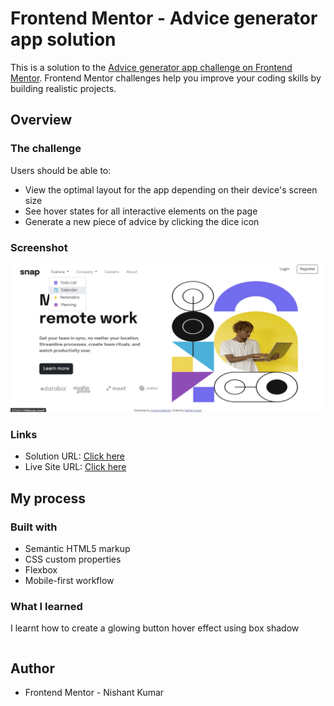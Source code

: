 # Frontend Mentor - Advice generator app solution

This is a solution to the [Advice generator app challenge on Frontend Mentor](https://www.frontendmentor.io/profile/nishantdev365). Frontend Mentor challenges help you improve your coding skills by building realistic projects.

## Overview

### The challenge

Users should be able to:

- View the optimal layout for the app depending on their device's screen size
- See hover states for all interactive elements on the page
- Generate a new piece of advice by clicking the dice icon

### Screenshot

![Design preview for the Advice generator app coding challenge](./design/intro_section.png)

### Links

- Solution URL: [Click here](https://www.frontendmentor.io/solutions/introsection-d74VKTRXEP)
- Live Site URL: [Click here](https://nishantdev365.github.io/Intro-Section/)

## My process

### Built with

- Semantic HTML5 markup
- CSS custom properties
- Flexbox
- Mobile-first workflow

### What I learned

I learnt how to create a glowing button hover effect using box shadow

```More About Bootstrap
```

## Author

- Frontend Mentor - Nishant Kumar

